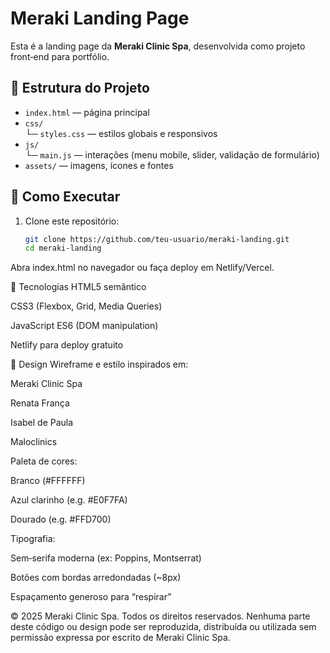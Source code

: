 # Meraki Landing Page

Esta é a landing page da **Meraki Clinic Spa**, desenvolvida como projeto front‑end para portfólio.

## 🧩 Estrutura do Projeto

- `index.html` — página principal  
- `css/`  
  └─ `styles.css` — estilos globais e responsivos  
- `js/`  
  └─ `main.js` — interações (menu mobile, slider, validação de formulário)  
- `assets/` — imagens, ícones e fontes

## 🚀 Como Executar

1. Clone este repositório:  
   ```bash
   git clone https://github.com/teu-usuario/meraki-landing.git
   cd meraki-landing
Abra index.html no navegador ou faça deploy em Netlify/Vercel.

📐 Tecnologias
HTML5 semântico

CSS3 (Flexbox, Grid, Media Queries)

JavaScript ES6 (DOM manipulation)

Netlify para deploy gratuito

🎨 Design
Wireframe e estilo inspirados em:

Meraki Clinic Spa

Renata França

Isabel de Paula

Maloclinics

Paleta de cores:

Branco (#FFFFFF)

Azul clarinho (e.g. #E0F7FA)

Dourado (e.g. #FFD700)

Tipografia:

Sem‑serifa moderna (ex: Poppins, Montserrat)

Botões com bordas arredondadas (~8px)

Espaçamento generoso para “respirar”

© 2025 Meraki Clinic Spa.
Todos os direitos reservados.
Nenhuma parte deste código ou design pode ser reproduzida, distribuída ou utilizada sem permissão expressa por escrito de Meraki Clinic Spa.
